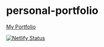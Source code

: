 # personal-portfolio

[My Portfolio](https://carlosdev-portfolio.netlify.app/)

[![Netlify Status](https://api.netlify.com/api/v1/badges/3ebe1c48-49af-4cdf-b0e1-8920b1736e14/deploy-status)](https://app.netlify.com/sites/carlosdev-portfolio/deploys)


